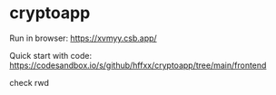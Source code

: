 # cryptoapp

Run in browser: https://xvmyy.csb.app/

Quick start with code: https://codesandbox.io/s/github/hffxx/cryptoapp/tree/main/frontend

check rwd
